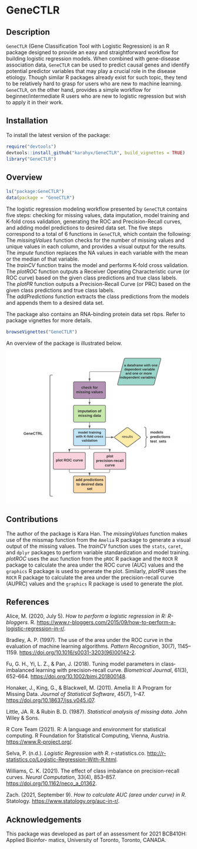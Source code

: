 
<!-- README.md is generated from README.Rmd. Please edit that file -->

# GeneCTLR

<!-- badges: start -->
<!-- badges: end -->

## Description

`GeneCTLR` (Gene Classification Tool with Logistic Regression) is an R
package designed to provide an easy and straightforward workflow for
building logistic regression models. When combined with gene-disease
association data, `GeneCTLR` can be used to predict causal genes and
identify potential predictor variables that may play a crucial role in
the disease etiology. Though similar R packages already exist for such
topic, they tend to be relatively hard to grasp for users who are new to
machine learning. `GeneCTLR`, on the other hand, provides a simple
workflow for beginner/intermediate R users who are new to logistic
regression but wish to apply it in their work.

## Installation

To install the latest version of the package:

``` r
require("devtools")
devtools::install_github("karahyx/GeneCTLR", build_vignettes = TRUE)
library("GeneCTLR")
```

## Overview

``` r
ls("package:GeneCTLR")
data(package = "GeneCTLR")
```

The logistic regression modeling workflow presented by `GeneCTLR`
contains five steps: checking for missing values, data imputation, model
training and K-fold cross validation, generating the ROC and
Precision-Recall curves, and adding model predictions to desired data
set. The five steps correspond to a total of 6 functions in `GeneCTLR`,
which contain the following:  
The *missingValues* function checks for the number of missing values and
unique values in each column, and provides a visual output for the
results.  
The *impute* function replaces the NA values in each variable with the
mean or the median of that variable.  
The *trainCV* function trains the model and performs K-fold cross
validation.  
The *plotROC* function outputs a Receiver Operating Characteristic curve
(or ROC curve) based on the given class predictions and true class
labels.  
The *plotPR* function outputs a Precision-Recall Curve (or PRC) based on
the given class predictions and true class labels.  
The *addPredictions* function extracts the class predictions from the
models and appends them to a desired data set.  

The package also contains an RNA-binding protein data set rbps. Refer to
package vignettes for more details.

``` r
browseVignettes("GeneCTLR")
```

An overview of the package is illustrated below.

![](./inst/extdata/HAN_K_A1.png)

## Contributions

The author of the package is Kara Han. The *missingValues* function
makes use of the missmap function from the `Amelia` R package to
generate a visual output of the missing values. The *trainCV* function
uses the `stats`, `caret`, and `dplyr` packages to perform variable
standardization and model training. *plotROC* uses the auc function from
the `pROC` R package and the `ROCR` R package to calculate the area
under the ROC curve (AUC) values and the `graphics` R package is used to
generate the plot. Similarly, *plotPR* uses the `ROCR` R package to
calculate the area under the precision-recall curve (AUPRC) values and
the `graphics` R package is used to generate the plot.

## References

Alice, M. (2020, July 5). *How to perform a logistic regression in R:
R-bloggers*. R.
<https://www.r-bloggers.com/2015/09/how-to-perform-a-logistic-regression-in-r/>.

Bradley, A. P. (1997). The use of the area under the ROC curve in the
evaluation of machine learning algorithms. *Pattern Recognition*, 30(7),
1145–1159. <https://doi.org/10.1016/s0031-3203(96)00142-2>.

Fu, G. H., Yi, L. Z., & Pan, J. (2018). Tuning model parameters in
class‐imbalanced learning with precision‐recall curve. *Biometrical
Journal*, 61(3), 652–664. <https://doi.org/10.1002/bimj.201800148>.

Honaker, J., King, G., & Blackwell, M. (2011). Amelia II: A Program for
Missing Data. *Journal of Statistical Software*, 45(7), 1–47.
<https://doi.org/10.18637/jss.v045.i07>.

Little, JA. R. & Rubin B. D. (1987). *Statistical analysis of missing
data*. John Wiley & Sons.

R Core Team (2021). R: A language and environment for statistical
computing. R Foundation for Statistical Computing, Vienna, Austria.
<https://www.R-project.org/>.

Selva, P. (n.d.). *Logistic Regression with R*. r-statistics.co.
<http://r-statistics.co/Logistic-Regression-With-R.html>.

Williams, C. K. (2021). The effect of class imbalance on
precision-recall curves. *Neural Computation*, 33(4), 853–857.
<https://doi.org/10.1162/neco_a_01362>.

Zach. (2021, September 9). *How to calculate AUC (area under curve) in
R*. Statology. <https://www.statology.org/auc-in-r/>.

## Acknowledgements

This package was developed as part of an assessment for 2021 BCB410H:
Applied Bioinfor- matics, University of Toronto, Toronto, CANADA.
